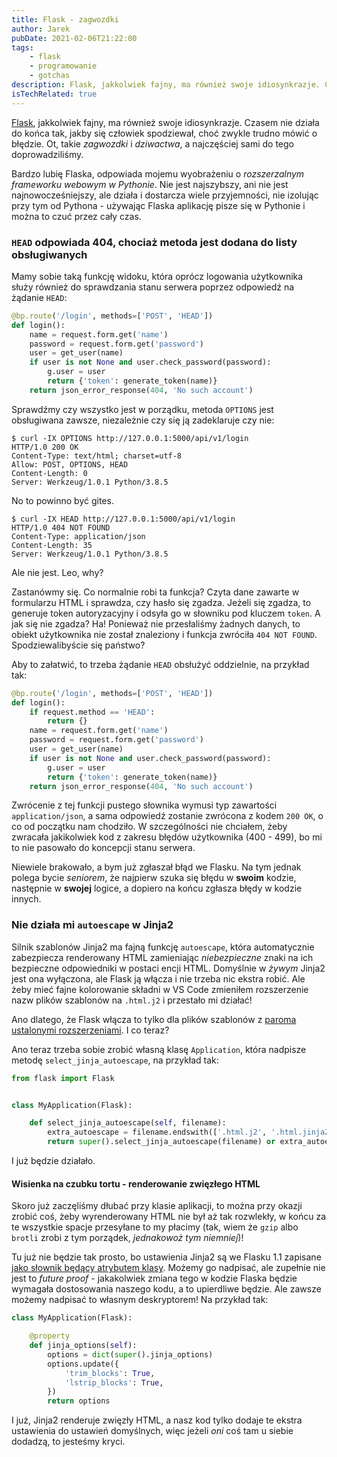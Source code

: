 ```yaml
---
title: Flask - zagwozdki
author: Jarek
pubDate: 2021-02-06T21:22:00
tags:
    - flask
    - programowanie
    - gotchas
description: Flask, jakkolwiek fajny, ma również swoje idiosynkrazje. Czasem nie działa do końca tak, jakby się człowiek spodziewał, choć zwykle trudno mówić o błędzie.
isTechRelated: true
---
```


[Flask](https://palletsprojects.com/p/flask/), jakkolwiek fajny, ma również swoje idiosynkrazje. Czasem nie działa do końca tak, jakby się człowiek spodziewał, choć zwykle trudno mówić o błędzie. Ot, takie _zagwozdki_ i _dziwactwa_, a najczęściej sami do tego doprowadziliśmy.

Bardzo lubię Flaska, odpowiada mojemu wyobrażeniu o _rozszerzalnym frameworku webowym w Pythonie_. Nie jest najszybszy, ani nie jest najnowocześniejszy, ale działa i dostarcza wiele przyjemności, nie izolując przy tym od Pythona - używając Flaska aplikację pisze się w Pythonie i można to czuć przez cały czas.

### `HEAD` odpowiada 404, chociaż metoda jest dodana do listy obsługiwanych

Mamy sobie taką funkcję widoku, która oprócz logowania użytkownika służy również do sprawdzania stanu serwera poprzez odpowiedź na żądanie `HEAD`:

```python
@bp.route('/login', methods=['POST', 'HEAD'])
def login():
    name = request.form.get('name')
    password = request.form.get('password')
    user = get_user(name)
    if user is not None and user.check_password(password):
        g.user = user
        return {'token': generate_token(name)}
    return json_error_response(404, 'No such account')
```

Sprawdźmy czy wszystko jest w porządku, metoda `OPTIONS` jest obsługiwana zawsze, niezależnie czy się ją zadeklaruje czy nie:

```shellsession
$ curl -IX OPTIONS http://127.0.0.1:5000/api/v1/login
HTTP/1.0 200 OK
Content-Type: text/html; charset=utf-8
Allow: POST, OPTIONS, HEAD
Content-Length: 0
Server: Werkzeug/1.0.1 Python/3.8.5
```

No to powinno być gites.

```shellsession
$ curl -IX HEAD http://127.0.0.1:5000/api/v1/login
HTTP/1.0 404 NOT FOUND
Content-Type: application/json
Content-Length: 35
Server: Werkzeug/1.0.1 Python/3.8.5
```

Ale nie jest. Leo, why?

Zastanówmy się. Co normalnie robi ta funkcja? Czyta dane zawarte w formularzu HTML i sprawdza, czy hasło się zgadza. Jeżeli się zgadza, to generuje token autoryzacyjny i odsyła go w słowniku pod kluczem `token`. A jak się nie zgadza? Ha! Ponieważ nie przesłaliśmy żadnych danych, to obiekt użytkownika nie został znaleziony i funkcja zwróciła `404 NOT FOUND`. Spodziewalibyście się państwo?

Aby to załatwić, to trzeba żądanie `HEAD` obsłużyć oddzielnie, na przykład tak:

```python
@bp.route('/login', methods=['POST', 'HEAD'])
def login():
    if request.method == 'HEAD':
        return {}
    name = request.form.get('name')
    password = request.form.get('password')
    user = get_user(name)
    if user is not None and user.check_password(password):
        g.user = user
        return {'token': generate_token(name)}
    return json_error_response(404, 'No such account')
```

Zwrócenie z tej funkcji pustego słownika wymusi typ zawartości `application/json`, a sama odpowiedź zostanie zwrócona z kodem `200 OK`, o co od początku nam chodziło. W szczególności nie chciałem, żeby zwracała jakikolwiek kod z zakresu błędów użytkownika (400 - 499), bo mi to nie pasowało do koncepcji stanu serwera.

Niewiele brakowało, a bym już zgłaszał błąd we Flasku. Na tym jednak polega bycie _seniorem_, że najpierw szuka się błędu w **swoim** kodzie, następnie w **swojej** logice, a dopiero na końcu zgłasza błędy w kodzie innych.

### Nie działa mi `autoescape` w Jinja2

Silnik szablonów Jinja2 ma fajną funkcję `autoescape`, która automatycznie zabezpiecza renderowany HTML zamieniając _niebezpieczne_ znaki na ich bezpieczne odpowiedniki w postaci encji HTML. Domyślnie w _żywym_ Jinja2 jest ona wyłączona, ale Flask ją włącza i nie trzeba nic ekstra robić. Ale żeby mieć fajne kolorowanie składni w VS Code zmieniłem rozszerzenie nazw plików szablonów na `.html.j2` i przestało mi działać!

Ano dlatego, że Flask włącza to tylko dla plików szablonów z [paroma ustalonymi rozszerzeniami](https://github.com/pallets/flask/blob/444550ab0c2ba8b1e003dee198b5628bc58302ce/src/flask/app.py#L809). I co teraz?

Ano teraz trzeba sobie zrobić własną klasę `Application`, która nadpisze metodę `select_jinja_autoescape`, na przykład tak:

```python
from flask import Flask


class MyApplication(Flask):

    def select_jinja_autoescape(self, filename):
        extra_autoescape = filename.endswith(['.html.j2', '.html.jinja2'])
        return super().select_jinja_autoescape(filename) or extra_autoescape
```

I już będzie działało.

#### Wisienka na czubku tortu - renderowanie zwięzłego HTML

Skoro już zaczęliśmy dłubać przy klasie aplikacji, to można przy okazji zrobić coś, żeby wyrenderowany HTML nie był aż tak rozwlekły, w końcu za te wszystkie spacje przesyłane to my płacimy (tak, wiem że `gzip` albo `brotli` zrobi z tym porządek, _jednakowoż tym niemniej_)!

Tu już nie będzie tak prosto, bo ustawienia Jinja2 są we Flasku 1.1 zapisane [jako słownik będący atrybutem klasy](https://github.com/pallets/flask/blob/444550ab0c2ba8b1e003dee198b5628bc58302ce/src/flask/app.py#L319). Możemy go nadpisać, ale zupełnie nie jest to _future proof_ - jakakolwiek zmiana tego w kodzie Flaska będzie wymagała dostosowania naszego kodu, a to upierdliwe będzie. Ale zawsze możemy nadpisać to własnym deskryptorem! Na przykład tak:

```python
class MyApplication(Flask):

    @property
    def jinja_options(self):
        options = dict(super().jinja_options)
        options.update({
            'trim_blocks': True,
            'lstrip_blocks': True,
        })
        return options
```

I już, Jinja2 renderuje zwięzły HTML, a nasz kod tylko dodaje te ekstra ustawienia do ustawień domyślnych, więc jeżeli _oni_ coś tam u siebie dodadzą, to jesteśmy kryci.
